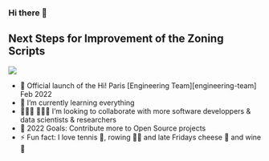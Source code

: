 ### Hi there 👋 

## Next Steps for Improvement of the Zoning Scripts

<img align="center" src="https://miro.medium.com/max/959/1*f9eTYqByATeZLmsBIOkD-Q.png"/>

- 🚀 Official launch of the Hi! Paris [Engineering Team][engineering-team] Feb 2022
- 🌱 I’m currently learning everything
- 👨🏼‍💻 👩🏼‍💻 I’m looking to collaborate with more software developpers & data scientists & researchers
- 🥅 2022 Goals: Contribute more to Open Source projects
- ⚡ Fun fact: I love tennis 🎾, rowing 🚣‍♀️ and late Fridays cheese 🧀 and wine 🍷







